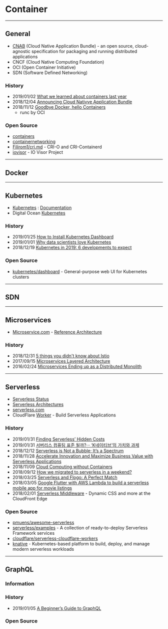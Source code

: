 # Container

---
## General
- [CNAB](https://cnab.io/) (Cloud Native Application Bundle) - an open source, cloud-agnostic specification for packaging and running distributed applications
- CNCF (Cloud Native Computing Foundation)
- OCI (Open Container Initiative)
- SDN (Software Defined Networking)


### History
- 2019/01/02 [What we learned about containers last year](https://opensource.com/article/19/1/best-of-containers)
- 2018/12/04 [Announcing Cloud Nativve Application Bundle](https://blog.docker.com/2018/12/announcing-cloud-native-application-bundle-cnab/)
- 2018/11/12 [Goodbye Docker, hello Containers](https://blog.worldline.tech/2018/02/19/goodbye-docker-hello-containers.html?fbclid=IwAR25PeVcW3vcThnPBjpV9vdfWVbFDKDXfogAuCA4-fRc0WHS-eYexwwRheQ)
    - runc by OCI

### Open Source
- [containers](https://github.com/containers)
- [containernetworking](https://github.com/containernetworking)
- [Filirom1/cri.md](https://gist.github.com/Filirom1/df6bc4ad205c1ea9473817e014686913) - CRI-O and CRI-Containerd
- [iovisor](https://github.com/iovisor) - IO Visor Project


---
## Docker


---
## Kubernetes
- [Kubernetes](https://kubernetes.io/) : [Documentation](https://kubernetes.io/docs/home/)
- Digital Ocean [Kubernetes](https://www.digitalocean.com/community/tags/kubernetes)

### History
- 2019/01/25 [How to Install Kubernetes Dashboard](https://kubernetestutorials.com/how-to-install-kubernetes-dashboard/)
- 2019/01/01 [Why data scientists love Kubernetes](https://opensource.com/article/19/1/why-data-scientists-love-kubernetes)
- 2018/12/19 [Kubernetes in 2019: 6 developments to expect](https://enterprisersproject.com/article/2018/12/kubernetes-2019-6-developments-expect)

### Open Source
- [kubernetes/dashboard](https://github.com/kubernetes/dashboard) - General-purpose web UI for Kubernetes clusters


--- 
## SDN


---
## Microservices
- [Microservice.com](https://www.microservices.com) - [Reference Architecture](https://www.microservices.com/reference-architecture/)

### History
- 2018/12/31 [5 things you didn't know about Istio](https://opensource.com/article/18/12/you-didnt-know-about-istio)
- 2017/09/15 [Microservices Layered Architecture](https://medium.com/microservices-in-practice/microservices-layered-architecture-88a7fc38d3f1?fbclid=IwAR3VZ2Qig8x2YAW39ioIc0JoJoCGJP35MezWqlqNDsOG6reSAJ0g1y_ihCA)
- 2016/02/24 [Microservices Ending up as a Distributed Monolith](https://www.infoq.com/news/2016/02/services-distributed-monolith)


---
## Serverless
- [Serverless Status](https://serverless.email/)
- [Serverless Architectures](https://martinfowler.com/articles/serverless.html)
- [serverless.com](https://serverless.com/)
- CloudFlare [Worker](https://developers.cloudflare.com/workers/) - Build Serverless Applications

### History
- 2019/01/31 [Finding Serverless’ Hidden Costs](https://thenewstack.io/finding-serverless-hidden-costs/)
- 2019/01/31 [서버리스 컴퓨팅 표준 될까?··· ‘K네이티브’의 가치와 과제](http://www.ciokorea.com/news/116127)
- 2018/12/12 [Serverless is Not a Bubble; It’s a Spectrum](https://www.cloudzero.com/blog/serverless-is-not-a-bubble-its-a-spectrum)
- 2018/11/28 [Accelerate Innovation and Maximize Business Value with Serverless Applications](https://www.slideshare.net/AmazonWebServices/accelerate-innovation-and-maximize-business-value-with-serverless-applications-srv212r1-aws-reinvent-2018)
- 2018/11/09 [Cloud Computing without Containers](https://blog.cloudflare.com/cloud-computing-without-containers/)
- 2018/09/12 [How we migrated to serverless in a weekend?](https://medium.com/daily-now/how-we-migrated-to-serverless-in-a-weekend-948c3b3ca76c)
- 2018/03/25 [Serverless and Flogo: A Perfect Match](https://hackernoon.com/serverless-and-flogo-a-perfect-match-aea01117f21f)
- 2018/03/05 [Google Flutter with AWS Lambda to build a serverless mobile app for movie listings](https://read.acloud.guru/serverless-application-with-flutter-lambda-aa0d264fbefd)
- 2018/02/01 [Serverless Middleware](https://medium.com/front-end-weekly/serverless-middleware-5a839f906acd) - Dynamic CSS and more at the CloudFront Edge

### Open Source
- [pmuens/awesome-serverless](https://github.com/pmuens/awesome-serverless)
- [serverless/examples](https://github.com/serverless/examples) - A collection of ready-to-deploy Serverless Framework services
- [cloudflare/serverless-cloudflare-workers](https://github.com/cloudflare/serverless-cloudflare-workers)
- [knative](https://github.com/knative) - Kubernetes-based platform to build, deploy, and manage modern serverless workloads


---
## GraphQL

### Information

### History
- 2019/01/05 [A Beginner’s Guide to GraphQL](https://medium.freecodecamp.org/a-beginners-guide-to-graphql-86f849ce1bec)

### Open Source


